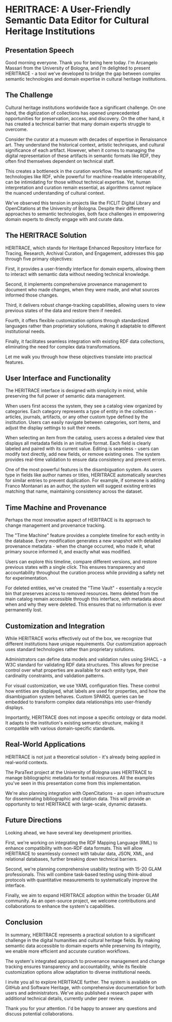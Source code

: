 # HERITRACE: A User-Friendly Semantic Data Editor for Cultural Heritage Institutions
## Presentation Speech

Good morning everyone. Thank you for being here today. I'm Arcangelo Massari from the University of Bologna, and I'm delighted to present HERITRACE - a tool we've developed to bridge the gap between complex semantic technologies and domain expertise in cultural heritage institutions.

## The Challenge

Cultural heritage institutions worldwide face a significant challenge. On one hand, the digitization of collections has opened unprecedented opportunities for preservation, access, and discovery. On the other hand, it has created a technical barrier that many domain experts struggle to overcome.

Consider the curator at a museum with decades of expertise in Renaissance art. They understand the historical context, artistic techniques, and cultural significance of each artifact. However, when it comes to managing the digital representation of these artifacts in semantic formats like RDF, they often find themselves dependent on technical staff.

This creates a bottleneck in the curation workflow. The semantic nature of technologies like RDF, while powerful for machine-readable interoperability, can be intimidating for those without technical expertise. Yet, human interpretation and curation remain essential, as algorithms cannot replace the nuanced understanding of cultural context.

We've observed this tension in projects like the FICLIT Digital Library and OpenCitations at the University of Bologna. Despite their different approaches to semantic technologies, both face challenges in empowering domain experts to directly engage with and curate data.

## The HERITRACE Solution

HERITRACE, which stands for Heritage Enhanced Repository Interface for Tracing, Research, Archival Curation, and Engagement, addresses this gap through five primary objectives:

First, it provides a user-friendly interface for domain experts, allowing them to interact with semantic data without needing technical knowledge.

Second, it implements comprehensive provenance management to document who made changes, when they were made, and what sources informed those changes.

Third, it delivers robust change-tracking capabilities, allowing users to view previous states of the data and restore them if needed.

Fourth, it offers flexible customization options through standardized languages rather than proprietary solutions, making it adaptable to different institutional needs.

Finally, it facilitates seamless integration with existing RDF data collections, eliminating the need for complex data transformations.

Let me walk you through how these objectives translate into practical features.

## User Interface and Functionality

The HERITRACE interface is designed with simplicity in mind, while preserving the full power of semantic data management.

When users first access the system, they see a catalog view organized by categories. Each category represents a type of entity in the collection - articles, journals, artifacts, or any other custom type defined by the institution. Users can easily navigate between categories, sort items, and adjust the display settings to suit their needs.

When selecting an item from the catalog, users access a detailed view that displays all metadata fields in an intuitive format. Each field is clearly labeled and paired with its current value. Editing is seamless - users can modify text directly, add new fields, or remove existing ones. The system provides real-time validation to ensure data consistency and prevent errors.

One of the most powerful features is the disambiguation system. As users type in fields like author names or titles, HERITRACE automatically searches for similar entries to prevent duplication. For example, if someone is adding Franco Montanari as an author, the system will suggest existing entries matching that name, maintaining consistency across the dataset.

## Time Machine and Provenance

Perhaps the most innovative aspect of HERITRACE is its approach to change management and provenance tracking.

The "Time Machine" feature provides a complete timeline for each entity in the database. Every modification generates a new snapshot with detailed provenance metadata - when the change occurred, who made it, what primary source informed it, and exactly what was modified.

Users can explore this timeline, compare different versions, and restore previous states with a single click. This ensures transparency and accountability throughout the curation process while providing a safety net for experimentation.

For deleted entities, we've created the "Time Vault" - essentially a recycle bin that preserves access to removed resources. Items deleted from the main catalog remain accessible through this interface, with metadata about when and why they were deleted. This ensures that no information is ever permanently lost.

## Customization and Integration

While HERITRACE works effectively out of the box, we recognize that different institutions have unique requirements. Our customization approach uses standard technologies rather than proprietary solutions.

Administrators can define data models and validation rules using SHACL - a W3C standard for validating RDF data structures. This allows for precise control over what properties are available for each entity type, their cardinality constraints, and validation patterns.

For visual customization, we use YAML configuration files. These control how entities are displayed, what labels are used for properties, and how the disambiguation system behaves. Custom SPARQL queries can be embedded to transform complex data relationships into user-friendly displays.

Importantly, HERITRACE does not impose a specific ontology or data model. It adapts to the institution's existing semantic structure, making it compatible with various domain-specific standards.

## Real-World Applications

HERITRACE is not just a theoretical solution - it's already being applied in real-world contexts. 

The ParaText project at the University of Bologna uses HERITRACE to manage bibliographic metadata for textual resources. All the examples you've seen in this presentation come from this implementation.

We're also planning integration with OpenCitations - an open infrastructure for disseminating bibliographic and citation data. This will provide an opportunity to test HERITRACE with large-scale, dynamic datasets.

## Future Directions

Looking ahead, we have several key development priorities.

First, we're working on integrating the RDF Mapping Language (RML) to enhance compatibility with non-RDF data formats. This will allow HERITRACE to seamlessly connect with tabular data, JSON, XML, and relational databases, further breaking down technical barriers.

Second, we're planning comprehensive usability testing with 15-20 GLAM professionals. This will combine task-based testing using think-aloud protocols with quantitative measurements to systematically improve the interface.

Finally, we aim to expand HERITRACE adoption within the broader GLAM community. As an open-source project, we welcome contributions and collaborations to enhance the system's capabilities.

## Conclusion

In summary, HERITRACE represents a practical solution to a significant challenge in the digital humanities and cultural heritage fields. By making semantic data accessible to domain experts while preserving its integrity, we enable more efficient and accurate curation workflows.

The system's integrated approach to provenance management and change tracking ensures transparency and accountability, while its flexible customization options allow adaptation to diverse institutional needs.

I invite you all to explore HERITRACE further. The system is available on GitHub and Software Heritage, with comprehensive documentation for both users and administrators. We've also published a research paper with additional technical details, currently under peer review.

Thank you for your attention. I'd be happy to answer any questions and discuss potential collaborations. 